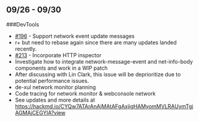 ## 09/26 - 09/30

###DevTools
* [#196](https://github.com/devtools-html/gecko-dev/issues/196) - Support network event update messages
 * r+ but need to rebase again since there are many updates landed recently.
* [#213](https://github.com/devtools-html/gecko-dev/issues/213) - Incorporate HTTP inspector
 * Investigate how to integrate network-message-event and net-info-body components and work in a WIP patch
 * After discussing with Lin Clark, this issue will be deprioritize due to potential performance issues.
* de-xul network monitor planning
 * Code tracing for network monitor & webconsole network
 * See updates and more details at https://hackmd.io/CYQw7ATArAnAjMAtAFgAxjigHAMyomMVLRAUymTgjAGMAjCEGYIA?view
